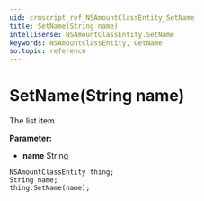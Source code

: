 ```yaml
---
uid: crmscript_ref_NSAmountClassEntity_SetName
title: SetName(String name)
intellisense: NSAmountClassEntity.SetName
keywords: NSAmountClassEntity, GetName
so.topic: reference
---
```


# SetName(String name)

The list item

**Parameter:** 
* **name** String

```crmscript
NSAmountClassEntity thing;
String name;
thing.SetName(name);
```

